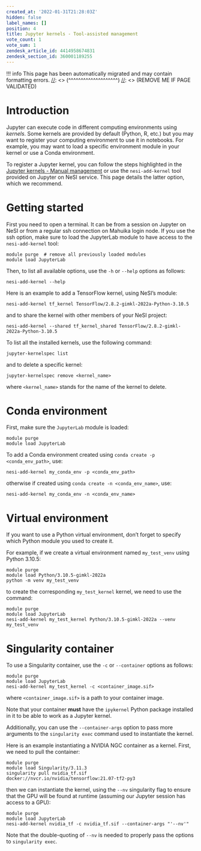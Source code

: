 ```yaml
---
created_at: '2022-01-31T21:28:03Z'
hidden: false
label_names: []
position: 4
title: Jupyter kernels - Tool-assisted management
vote_count: 1
vote_sum: 1
zendesk_article_id: 4414958674831
zendesk_section_id: 360001189255
---
```




[//]: <> (REMOVE ME IF PAGE VALIDATED)
[//]: <> (vvvvvvvvvvvvvvvvvvvv)
!!! info
    This page has been automatically migrated and may contain formatting errors.
[//]: <> (^^^^^^^^^^^^^^^^^^^^)
[//]: <> (REMOVE ME IF PAGE VALIDATED)

# Introduction

Jupyter can execute code in different computing environments using
*kernels*. Some kernels are provided by default (Python, R, etc.) but
you may want to register your computing environment to use it in
notebooks. For example, you may want to load a specific environment
module in your kernel or use a Conda environment.

To register a Jupyter kernel, you can follow the steps highlighted in
the [Jupyter kernels - Manual
management](https://support.nesi.org.nz/hc/en-gb/articles/4414951820559)
or use the `nesi-add-kernel` tool provided on Jupyter on NeSI service.
This page details the latter option, which we recommend.

# Getting started

First you need to open a terminal. It can be from a session on Jupyter
on NeSI or from a regular ssh connection on Mahuika login node. If you
use the ssh option, make sure to load the JupyterLab module to have
access to the `nesi-add-kernel` tool:

``` sl
module purge  # remove all previously loaded modules
module load JupyterLab
```

Then, to list all available options, use the `-h` or `--help` options as
follows:

``` sl
nesi-add-kernel --help
```

Here is an example to add a TensorFlow kernel, using NeSI’s module:

``` sl
nesi-add-kernel tf_kernel TensorFlow/2.8.2-gimkl-2022a-Python-3.10.5
```

and to share the kernel with other members of your NeSI project:

``` sl
nesi-add-kernel --shared tf_kernel_shared TensorFlow/2.8.2-gimkl-2022a-Python-3.10.5 
```

To list all the installed kernels, use the following command:

``` sl
jupyter-kernelspec list
```

and to delete a specific kernel:

``` sl
jupyter-kernelspec remove <kernel_name>
```

where `<kernel_name>` stands for the name of the kernel to delete.

# Conda environment

First, make sure the `JupyterLab` module is loaded:

``` sl
module purge
module load JupyterLab
```

To add a Conda environment created using
`conda create -p <conda_env_path>`, use:

``` sl
nesi-add-kernel my_conda_env -p <conda_env_path>
```

otherwise if created using `conda create -n <conda_env_name>`, use:

``` sl
nesi-add-kernel my_conda_env -n <conda_env_name>
```

# Virtual environment

If you want to use a Python virtual environment, don’t forget to specify
which Python module you used to create it.

For example, if we create a virtual environment named `my_test_venv`
using Python 3.10.5:

``` sl
module purge
module load Python/3.10.5-gimkl-2022a
python -m venv my_test_venv
```

to create the corresponding `my_test_kernel` kernel, we need to use the
command:

``` sl
module purge
module load JupyterLab
nesi-add-kernel my_test_kernel Python/3.10.5-gimkl-2022a --venv my_test_venv
```

# Singularity container

To use a Singularity container, use the `-c` or `--container` options as
follows:

``` sl
module purge
module load JupyterLab
nesi-add-kernel my_test_kernel -c <container_image.sif>
```

where `<container_image.sif>` is a path to your container image.

Note that your container **must** have the `ipykernel` Python package
installed in it to be able to work as a Jupyter kernel.

Additionally, you can use the `--container-args` option to pass more
arguments to the `singularity exec` command used to instantiate the
kernel.

Here is an example instantiating a NVIDIA NGC container as a kernel.
First, we need to pull the container:

``` sl
module purge
module load Singularity/3.11.3
singularity pull nvidia_tf.sif docker://nvcr.io/nvidia/tensorflow:21.07-tf2-py3
```

then we can instantiate the kernel, using the `--nv` singularity flag to
ensure that the GPU will be found at runtime (assuming our Jupyter
session has access to a GPU):

``` sl
module purge
module load JupyterLab
nesi-add-kernel nvidia_tf -c nvidia_tf.sif --container-args "'--nv'"
```

Note that the double-quoting of `--nv` is needed to properly pass the
options to `singularity exec`.
